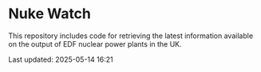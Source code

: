 # Nuke Watch

This repository includes code for retrieving the latest information available on the output of EDF nuclear power plants in the UK.

Last updated: 2025-05-14 16:21